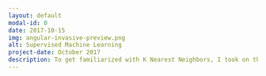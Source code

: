 ```yaml
---
layout: default
modal-id: 0
date: 2017-10-15
img: angular-invasive-preview.png
alt: Supervised Machine Learning
project-date: October 2017
description: To get familiarized with K Nearest Neighbors, I took on this mini-project.
---
```

